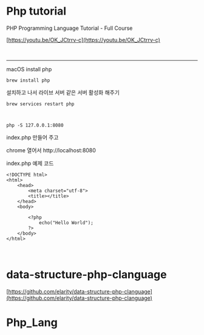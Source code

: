 # Php tutorial

PHP Programming Language Tutorial - Full Course

[https://youtu.be/OK_JCtrrv-c](https://youtu.be/OK_JCtrrv-c)

<br>

<hr>

macOS install php

```
brew install php
```

설치하고 나서 라이브 서버 같은 서버 활성화 해주기

```
brew services restart php



php -S 127.0.0.1:8080
```

index.php 만들어 주고

chrome 열어서
http://localhost:8080

index.php 예제 코드

```
<!DOCTYPE html>
<html>
    <head>
        <meta charset="utf-8">
        <title></title>
    </head>
    <body>

        <?php
            echo("Hello World");
        ?>
    </body>
</html>
```

<br>

# data-structure-php-clanguage

[https://github.com/elarity/data-structure-php-clanguage](https://github.com/elarity/data-structure-php-clanguage)
# Php_Lang
